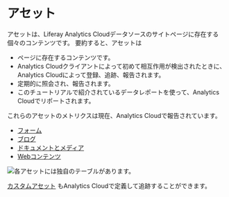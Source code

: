 # アセット

アセットは、Liferay Analytics Cloudデータソースのサイトページに存在する個々のコンテンツです。 要約すると、アセットは

-   ページに存在するコンテンツです。
-   Analytics Cloudクライアントによって初めて相互作用が検出されたときに、Analytics Cloudによって登録、追跡、報告されます。
-   定期的に照会され、報告されます。
-   このチュートリアルで紹介されているデータレポートを使って、Analytics Cloudでリポートされます。

これらのアセットのメトリクスは現在、Analytics Cloudで報告されています。

-   [フォーム](./forms.md)
-   [ブログ](./blogs.md)
-   [ドキュメントとメディア](./documents-and-media.md)
-   [Webコンテンツ](./tracking-custom-assets.md)

![各アセットには独自のテーブルがあります。](assets/images/01.png)

[カスタムアセット](./tracking-custom-assets.md) もAnalytics Cloudで定義して追跡することができます。
